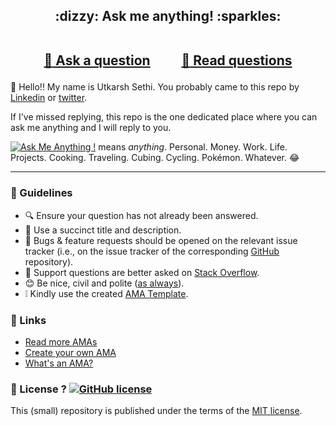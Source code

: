<h2 align="center">
:dizzy: Ask me anything! :sparkles:<br><br>

<a href="../../issues/new">:speech_balloon: Ask a question</a> &nbsp;&nbsp;&nbsp;&nbsp;&nbsp;&nbsp;&nbsp;&nbsp; <a href="../../issues?q=is%3Aissue+is%3Aclosed+sort%3Aupdated-desc">:book: Read questions</a>

</h2>

:wave: Hello!! My name is Utkarsh Sethi. You probably came to this repo by [Linkedin](https://www.linkedin.com/in/utkarshsethi/) or [twitter](https://twitter.com/HsraktuIhtes).

If I've missed replying, this repo is the one dedicated place where you can ask me anything and I will reply to you. 


[![Ask Me Anything !](https://img.shields.io/badge/Ask%20me-anything-1abc9c.svg)](https://GitHub.com/utkarshsethi/ama) means *anything*. Personal. Money. Work. Life. Projects.
Cooking. Traveling. Cubing. Cycling. Pokémon. Whatever. :joy:

---

### :memo: Guidelines

 - :mag: Ensure your question has not already been answered.
 - :memo: Use a succinct title and description.
 - :bug: Bugs & feature requests should be opened on the relevant issue tracker (i.e., on the issue tracker of the corresponding [GitHub](https://github.com/utkarshsethi/) repository).
 - :signal_strength: Support questions are better asked on [Stack Overflow](https://stackoverflow.com/).
 - :blush: Be nice, civil and polite ([as always](http://contributor-covenant.org/version/1/4/)).
 - :grey_exclamation: Kindly use the created [AMA Template](https://github.com/utkarshsethi/ama/blob/master/.github/ISSUE_TEMPLATE/ama.md).

### :link: Links

- [Read more AMAs](https://github.com/sindresorhus/amas)
- [Create your own AMA](https://github.com/sindresorhus/amas/blob/master/create-ama.md)
- [What's an AMA?](https://en.wikipedia.org/wiki//r/IAmA)

### :scroll: License ? [![GitHub license](https://img.shields.io/github/license/utkarshsethi/ama.svg)](https://github.com/utkarshsethi/ama/blob/master/LICENSE)
This (small) repository is published under the terms of the [MIT license](http://lbesson.mit-license.org/).
